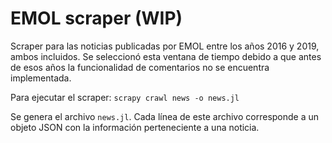 # EMOL scraper (WIP)

Scraper para las noticias publicadas por EMOL entre los años 2016 y 2019, ambos incluidos. Se seleccionó esta ventana de tiempo debido a que antes de esos años la funcionalidad de comentarios no se encuentra implementada.

Para ejecutar el scraper: `scrapy crawl news -o news.jl`

Se genera el archivo `news.jl`. Cada línea de este archivo corresponde a un objeto JSON con la información perteneciente a una noticia.
